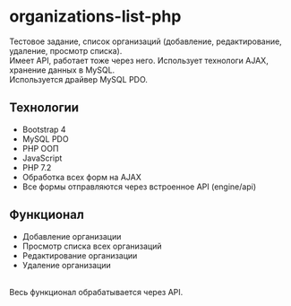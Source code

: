 # organizations-list-php
Тестовое задание, список организаций (добавление, редактирование, удаление, просмотр списка). <br>
Имеет API, работает тоже через него. Использует технологи AJAX, хранение данных в MySQL. <br>Используется драйвер MySQL PDO.
<h2>Технологии</h2>
<ul>
  <li>Bootstrap 4</li>
  <li>MySQL PDO</li>
  <li>PHP ООП</li>
  <li>JavaScript</li>
  <li>PHP 7.2</li>
  <li>Обработка всех форм на AJAX</li>
  <li>Все формы отправляются через встроенное API (engine/api)</li>
</ul>
<h2>Функционал</h2>
<ul>
  <li>Добавление организации</li>
  <li>Просмотр списка всех организаций</li>
  <li>Редактирование организации</li>
  <li>Удаление организации</li>
</ul>
<br>
Весь функционал обрабатывается через API. 
